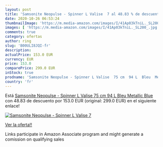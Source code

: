 ```yaml
---
layout: post
title: 'Samsonite Neopulse - Spinner L Valise  7 al 48.83 % de descuento'
date: 2020-10-26 06:53:24
thumbnailImage: 'https://m.media-amazon.com/images/I/41Ap03kTniL._SL200_.jpg'
images: [ 'https://m.media-amazon.com/images/I/41Ap03kTniL._SL200_.jpg' ]
comments: true
category: ofertas
author: ring
slug: 'B00ULI8JQI-fr'
description:
actualPrice: 153.0 EUR
currency: EUR
price: 153.0
comparePrice: 299.0 EUR
inStock: true
prodname: 'Samsonite Neopulse - Spinner L Valise  75 cm  94 L  Bleu  Metallic Blue '
country: 'fr'
---
```


Está [Samsonite Neopulse - Spinner L Valise  75 cm  94 L  Bleu  Metallic Blue ](https://www.amazon.fr/dp/B00ULI8JQI/?tag=tolees0d-21) con 48.83 de descuento por 153.0 EUR (original: 299.0 EUR) en el siguiente enlace!

[![Samsonite Neopulse - Spinner L Valise  7](https://m.media-amazon.com/images/I/41Ap03kTniL._SL200_.jpg)](https://www.amazon.fr/dp/B00ULI8JQI/?tag=tolees0d-21)

[Ver la oferta!!](https://www.amazon.fr/dp/B00ULI8JQI/?tag=tolees0d-21)

Links participate in Amazon Associate program and might generate a comission on qualifying sales



